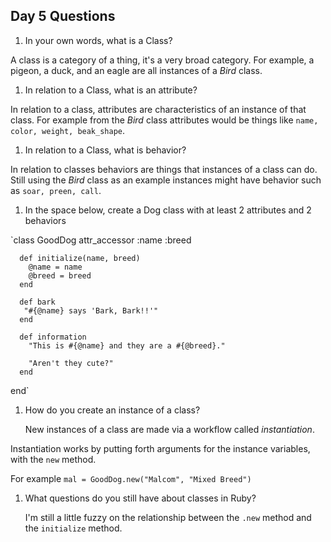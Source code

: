 ## Day 5 Questions

1. In your own words, what is a Class?

  A class is a category of a thing, it's a very broad category. For example, a
  pigeon, a duck, and an eagle are all instances of a _Bird_ class.

1. In relation to a Class, what is an attribute?

  In relation to a class, attributes are characteristics of an instance of that
  class. For example from the _Bird_ class attributes would be things like `name,
  color, weight, beak_shape`.

1. In relation to a Class, what is behavior?

  In relation to classes behaviors are things that instances of a class can do.
  Still using the _Bird_ class as an example instances might have behavior such as
  `soar, preen, call`.

1. In the space below, create a Dog class with at least 2 attributes and 2 behaviors

  `class GoodDog
      attr_accessor :name :breed

      def initialize(name, breed)
        @name = name
        @breed = breed
      end  

      def bark
       "#{@name} says 'Bark, Bark!!'"
      end

      def information
        "This is #{@name} and they are a #{@breed}."

        "Aren't they cute?"
      end
  end`

1. How do you create an instance of a class?

    New instances of a class are made via a workflow called _instantiation_.

  Instantiation works by putting forth arguments for the instance variables, with
  the `new` method.

  For example `mal = GoodDog.new("Malcom", "Mixed Breed")`

1. What questions do you still have about classes in Ruby?

    I'm still a little fuzzy on the relationship between the `.new` method and the
    `initialize` method.
